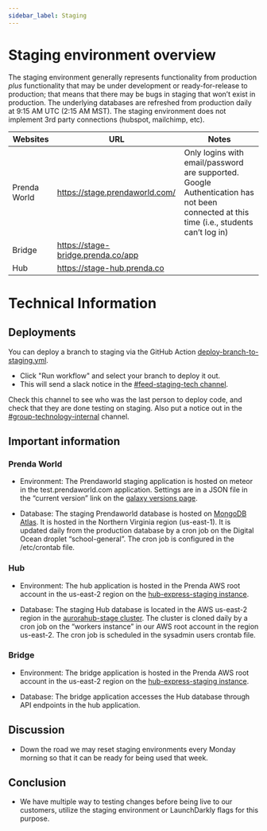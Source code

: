 ```yaml
---
sidebar_label: Staging
---
```


# Staging environment overview

The staging environment generally represents functionality from production *plus* functionality that may be under development or ready-for-release to production; that means that there may be bugs in staging that won’t exist in production. The underlying databases are refreshed from production daily at 9:15 AM UTC (2:15 AM MST). The staging environment does not implement 3rd party connections (hubspot, mailchimp, etc).


| Websites     | URL                            | Notes                              |
| ------------ | ------------------------------ | ---------------------------------- |
| Prenda World | https://stage.prendaworld.com/ | Only logins with email/password are supported. <br>Google Authentication has not been connected at this time (i.e., students can’t log in)  |
| Bridge       | https://stage-bridge.prenda.co/app |  |
| Hub          | https://stage-hub.prenda.co    |      |
  
  
# Technical Information

## Deployments
  
You can deploy a branch to staging via the GitHub Action [deploy-branch-to-staging.yml](https://github.com/prenda-school/prendaworld/actions/workflows/deploy-branch-to-staging.yml).
  - Click "Run workflow" and select your branch to deploy it out.
  - This will send a slack notice in the [#feed-staging-tech channel](https://prenda.slack.com/archives/C04NHS2280J).
  
Check this channel to see who was the last person to deploy code, and check that they are done testing on staging. Also put a notice out in the [#group-technology-internal](https://prenda.slack.com/archives/C03EG9D0YH5) channel.
  
  
## Important information
  
  
### Prenda World

- Environment: The Prendaworld staging application is hosted on meteor in the test.prendaworld.com application.
Settings are in a JSON file in the “current version” link on the [galaxy versions page](https://galaxy.meteor.com/app/test.prendaworld.com/versions).

- Database: The staging Prendaworld database is hosted on [MongoDB Atlas](https://cloud.mongodb.com/v2/5f0fb9d78f81be4c2e6666b4#/clusters/detail/PrendaWorld-Staging). It is hosted in the Northern Virginia region (us-east-1). It is updated daily from the production database by a cron job on the Digital Ocean droplet “school-general”. The cron job is configured in the /etc/crontab file.

### Hub

- Environment: The hub application is hosted in the Prenda AWS root account in the us-east-2 region on the [hub-express-staging instance](https://us-east-2.console.aws.amazon.com/ec2/home?region=us-east-2#InstanceDetails:instanceId=i-0969131949eca059a).

- Database: The staging Hub database is located in the AWS us-east-2 region in the [aurorahub-stage cluster](https://us-east-2.console.aws.amazon.com/rds/home?region=us-east-2#database:id=aurorahub-stage;is-cluster=true). The cluster is cloned daily by a cron job on the “workers instance” in our AWS root account in the region us-east-2. The cron job is scheduled in the sysadmin users crontab file.

### Bridge

- Environment: The bridge application is hosted in the Prenda AWS root account in the us-east-2 region on the [hub-express-staging instance](https://us-east-2.console.aws.amazon.com/ec2/home?region=us-east-2#InstanceDetails:instanceId=i-0969131949eca059a).

- Database: The bridge application accesses the Hub database through API endpoints in the hub application.

  
  

## Discussion

- Down the road we may reset staging environments every Monday morning so that it can be ready for being used that week.

  
  

## Conclusion

- We have multiple way to testing changes before being live to our customers, utilize the staging environment or LaunchDarkly flags for this purpose.

<br>
<br>

<!-- ## References -->


<!--
  ,=====================.
  | Prenda Staging - 42/|
  |.-------------------.|
  ||[ _ o     . .  _ ]_||
  |`-------------------'|
  ||                   ||
  |`-------------------'|
  ||                   ||
  |`-------------------'|
  ||                   ||
  |`-----------------_-'|
  ||[=========]| o  (@) |
  |`---------=='/u\ --- |
  |------_--------------|
  | (/) (_)           []|
  |---==--==----------==|
  |||||||||||||||||||||||
  |||||||||||||||||||||||
  |||||||||||||||||||||||
  |||||||||||||||||||||||
  |||||||||||||||||||||||
  |||||||||||||||||||||||
  |||||||||||||||||||||||
  |||||||||||||||||||||||
  |||||||||||||||||||||||
  |||||||||||||||||dxm|||
  |||||||||||||||||||||||
  |=====================|
 .'                     `.
"""""""""""""""""""""""""""
-->
